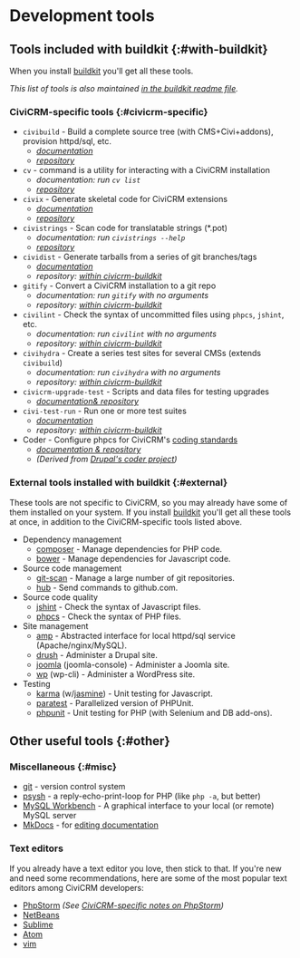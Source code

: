 # Development tools

## Tools included with buildkit {:#with-buildkit}

When you install [buildkit](tools/buildkit.md) you'll get all these tools.

*This list of tools is also maintained [in the buildkit readme file](https://github.com/civicrm/civicrm-buildkit/blob/master/README.md).*

### CiviCRM-specific tools {:#civicrm-specific}

* `civibuild` - Build a complete source tree (with CMS+Civi+addons), provision httpd/sql, etc.
    * *[documentation](tools/civibuild.md)*
    * *[repository](https://github.com/civicrm/civicrm-buildkit)*
* `cv` - command is a utility for interacting with a CiviCRM installation
    * *documentation: run `cv list`*
    * *[repository](https://github.com/civicrm/cv)*
* `civix` - Generate skeletal code for CiviCRM extensions
    * *[documentation](extensions/civix.md)*
    * *[repository](https://github.com/totten/civix)*
* `civistrings` - Scan code for translatable strings (*.pot)
    * *documentation: run `civistrings --help`*
    * *[repository](https://github.com/civicrm/civistrings)*
* `cividist` - Generate tarballs from a series of git branches/tags
    * *[documentation](tools/cividist.md)*
    * *repository: [within civicrm-buildkit](https://github.com/civicrm/civicrm-buildkit/blob/master/bin/cividist)*
* `gitify` - Convert a CiviCRM installation to a git repo
    * *documentation: run `gitify` with no arguments*
    * *repository: [within civicrm-buildkit](https://github.com/civicrm/civicrm-buildkit/blob/master/bin/gitify)*
* `civilint` - Check the syntax of uncommitted files using `phpcs`, `jshint`, etc.
    * *documentation: run `civilint` with no arguments*
    * *repository: [within civicrm-buildkit](https://github.com/civicrm/civicrm-buildkit/blob/master/bin/civilint)*
* `civihydra` - Create a series test sites for several CMSs (extends `civibuild`)
    * *documentation: run `civihydra` with no arguments*
    * *repository: [within civicrm-buildkit](https://github.com/civicrm/civicrm-buildkit/blob/master/bin/civihydra)*
* `civicrm-upgrade-test` - Scripts and data files for testing upgrades
    * *[documentation& repository](https://github.com/civicrm/civicrm-upgrade-test)*
* `civi-test-run` - Run one or more test suites
    * *[documentation](tools/civi-test-run.md)*
    * *repository: [within civicrm-buildkit](https://github.com/civicrm/civicrm-buildkit/blob/master/bin/civi-test-run)*
* Coder - Configure phpcs for CiviCRM's [coding standards](standards/php.md)
    * *[documentation & repository](https://github.com/civicrm/coder)*
    * *(Derived from [Drupal's coder project](https://www.drupal.org/project/coder))*


### External tools installed with buildkit {:#external}

These tools are not specific to CiviCRM, so you may already have some of them installed on your system. If you install [buildkit](tools/buildkit.md) you'll get all these tools at once, in addition to the CiviCRM-specific tools listed above.

* Dependency management
    * [composer](http://getcomposer.org/) - Manage dependencies for PHP code.
    * [bower](http://bower.io/) - Manage dependencies for Javascript code.
* Source code management
    * [git-scan](https://github.com/totten/git-scan/) - Manage a large number of git repositories.
    * [hub](http://hub.github.com/) - Send commands to github.com.
* Source code quality
    * [jshint](http://jshint.com/) - Check the syntax of Javascript files.
    * [phpcs](https://github.com/squizlabs/PHP_CodeSniffer) - Check the syntax of PHP files.
 * Site management
    * [amp](https://github.com/totten/amp) - Abstracted interface for local httpd/sql service (Apache/nginx/MySQL).
    * [drush](http://drush.ws/) - Administer a Drupal site.
    * [joomla](https://github.com/joomlatools/joomla-console) (joomla-console) - Administer a Joomla site.
    * [wp](http://wp-cli.org/) (wp-cli) - Administer a WordPress site.
* Testing
    * [karma](http://karma-runner.github.io) (w/[jasmine](http://jasmine.github.io/)) - Unit testing for Javascript.
    * [paratest](https://github.com/brianium/paratest) - Parallelized version of PHPUnit.
    * [phpunit](http://phpunit.de/) - Unit testing for PHP (with Selenium and DB add-ons).

## Other useful tools {:#other}

### Miscellaneous {:#misc}

* [git](https://git-scm.com/) - version control system
* [psysh](http://psysh.org/) - a reply-echo-print-loop for PHP (like `php -a`, but better)
* [MySQL Workbench](https://www.mysql.com/products/workbench/) - A graphical interface to your local (or remote) MySQL server
* [MkDocs](http://www.mkdocs.org) - for [editing documentation](documentation/index.md)

### Text editors

If you already have a text editor you love, then stick to that. If you're new and need some recommendations, here are some of the most popular text editors among CiviCRM developers:

* [PhpStorm](https://www.jetbrains.com/phpstorm/) *(See [CiviCRM-specific notes on PhpStorm](tools/phpstorm.md))*
* [NetBeans](https://netbeans.org/)
* [Sublime](https://www.sublimetext.com/)
* [Atom](https://atom.io/)
* [vim](http://www.vim.org/)

